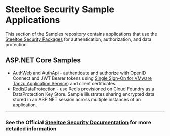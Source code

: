 # Steeltoe Security Sample Applications

This section of the Samples repository contains applications that use the [Steeltoe Security Packages](https://docs.steeltoe.io/api/v3/security/) for authentication, authorization, and data protection.

## ASP.NET Core Samples

* [AuthWeb](src/AuthWeb/README.md) and [AuthApi](src/AuthApi/README.md) - authenticate and authorize with OpenID Connect and JWT Bearer tokens using [Single Sign-On for VMware Tanzu Application Service](https://docs.vmware.com/en/Single-Sign-On-for-VMware-Tanzu-Application-Service)) and client certificates.
* [RedisDataProtection](src/RedisDataProtection/README.md) - use Redis provisioned on Cloud Foundry as a DataProtection Key Store.  Sample illustrates sharing encrypted data stored in an ASP.NET session across multiple instances of an application.

---
### See the Official [Steeltoe Security Documentation](https://docs.steeltoe.io/api/v3/security/) for more detailed information
